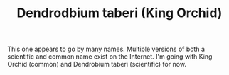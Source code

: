 ﻿---
backlinks:
- title: Plants
  url: /memex/sense/landscape-garden/plants/plants.html
tags:
- wood-duck-meadows
- plant
- native
- orchid
title: Dendrodbium taberi (King Orchid)
type: plant
---
This one appears to go by many names. Multiple versions of both a scientific and common name exist on the Internet. I'm going with King Orchid (common) and Dendrobium taberi (scientific) for now.